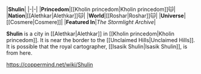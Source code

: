 |**Shulin**|
|-|-|
|**Princedom**|[[Kholin princedom\|Kholin princedom]]🐱︎|
|**Nation**|[[Alethkar\|Alethkar]]🐱︎|
|**World**|[[Roshar\|Roshar]]🐱︎|
|**Universe**|[[Cosmere\|Cosmere]]|
|**Featured In**|*The Stormlight Archive*|

**Shulin** is a city in [[Alethkar\|Alethkar]] in [[Kholin princedom\|Kholin princedom]]. It is near the border to the [[Unclaimed Hills\|Unclaimed Hills]].
It is possible that the royal cartographer, [[Isasik Shulin\|Isasik Shulin]], is from here.



https://coppermind.net/wiki/Shulin